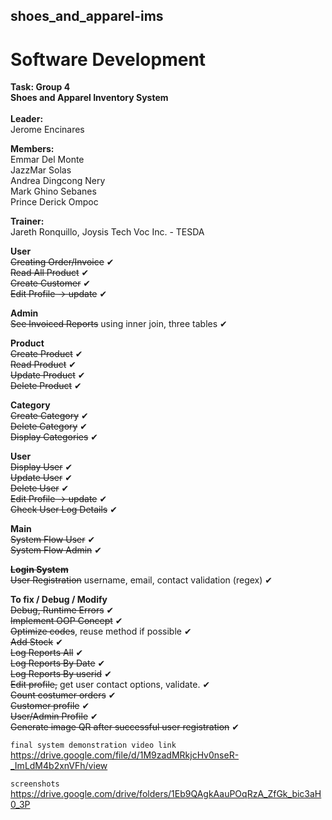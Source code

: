## shoes_and_apparel-ims
# Software Development

**Task: Group 4** <br>
**Shoes and Apparel Inventory System** <br><br>
**Leader:** <br>
Jerome Encinares <br>

**Members:** <br>
Emmar Del Monte <br>
JazzMar Solas <br>
Andrea Dingcong Nery <br>
Mark Ghino Sebanes <br>
Prince Derick Ompoc <br>

**Trainer:** <br> 
Jareth Ronquillo, Joysis Tech Voc Inc. - TESDA <br>

**User** <br>
~~Creating Order/Invoice~~ ✔ <br>
~~Read All Product~~ ✔ <br>
~~Create Customer~~ ✔  <br>
~~Edit Profile -> update~~  ✔ <br>

**Admin** <br>
~~See Invoiced Reports~~ using inner join, three tables ✔ <br>

**Product** <br>
~~Create Product~~ ✔ <br>
~~Read Product~~ ✔ <br>
~~Update Product~~ ✔ <br> 
~~Delete Product~~ ✔ <br> 

**Category** <br>
~~Create Category~~ ✔ <br>
~~Delete Category~~ ✔ <br>
~~Display Categories~~ ✔ <br>

**User** <br>
~~Display User~~ ✔ <br>
~~Update User~~ ✔ <br>
~~Delete User~~ ✔ <br>
~~Edit Profile -> update~~ ✔ <br>
~~Check User Log Details~~ ✔ <br>

**Main** <br>
~~System Flow User~~ ✔ <br>
~~System Flow Admin~~ ✔ <br>

**~~Login System~~** <br>
~~User Registration~~ username, email, contact validation (regex) ✔ <br>

**To fix / Debug / Modify** <br>
~~Debug, Runtime Errors~~ ✔ <br>
~~Implement OOP Concept~~ ✔ <br>
~~Optimize codes~~, reuse method if possible ✔ <br>
~~Add Stock~~ ✔ <br>
~~Log Reports All~~ ✔ <br>
~~Log Reports By Date~~ ✔ <br>
~~Log Reports By userid~~ ✔ <br>
~~Edit profile,~~ get user contact options, validate. ✔ <br>
~~Count costumer orders~~ ✔ <br>
~~Customer profile~~ ✔ <br>
~~User/Admin Profile~~ ✔ <br>
~~Generate image QR after successful user registration~~ ✔ <br>

``final system demonstration video link`` <br>
https://drive.google.com/file/d/1M9zadMRkjcHv0nseR-_ImLdM4b2xnVFh/view <br>

``screenshots`` <br>
https://drive.google.com/drive/folders/1Eb9QAgkAauPOqRzA_ZfGk_bic3aH0_3P
<br><br><br>


